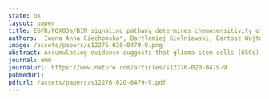 ```yaml
---
state: ok
layout: paper
title: EGFR/FOXO3a/BIM signaling pathway determines chemosensitivity of BMP4-differentiated glioma stem cells to temozolomide
authors:  Iwona Anna Ciechomska*, Bartlomiej Gielniewski, Bartosz Wojtas, Bozena Kaminska & <b>Jakub Mieczkowski</b>#
image: /assets/papers/s12276-020-0479-9.png
abstract: Accumulating evidence suggests that glioma stem cells (GSCs), which are rare cells characterized by pluripotency and self-renewal ability, are responsible for glioblastoma (GBM) propagation, recurrence and resistance to therapies. Bone morphogenic proteins (BMPs) induce GSC differentiation, which leads to elimination of GSCs and sensitization of glioma to chemotherapeutics. Alterations in the epidermal growth factor receptor (<i>EGFR</i>) gene are detected in more than half of GBMs; however, the role of EGFR in the chemoresistance of GSCs remains unknown. Here, we examined whether EGFR signaling affects BMP4-induced differentiation of GSCs and their response to the alkylating drug temozolomide (TMZ). We show that BMP4 triggers the SMAD signaling cascade in GSCs independent of the EGFR level. BMP4 downregulated the levels of pluripotency markers (SOX2 and OLIG2) with a concomitant induction of an astrocytic marker (GFAP) and a neuronal marker (β-Tubulin III). However, GSCs with different EGFR levels responded differently to treatments. BMP4-induced differentiation did not enhance sensitivity to TMZ in EGFR<sup>low</sup> GSCs, in contrast to EGFR<sup>high</sup> GSCs, which underwent apoptosis. We then identified differences in cell cycle regulation. In EGFR<sup>low</sup> cells, BMP4-triggered G1 cell cycle arrest which was not detected in EGFR<sup>high</sup> cells. RNA-seq profiles further highlighted transcriptomic alterations and distinct processes characterizing EGFR-dependent responses in the course of BMP4-induced differentiation. We found that the control of BIM (the pro-apoptotic BCL-2 family protein) by the AKT/FOXO3a axis only operated in BMP4-differentiated EGFR<sup>high</sup> cells upon TMZ treatment.
journal: emm
journalurl: https://www.nature.com/articles/s12276-020-0479-9
pubmedurl:  
pdfurl: /assets/papers/s12276-020-0479-9.pdf
---
```



